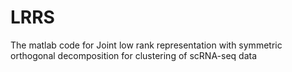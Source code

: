 # LRRS

The matlab code for Joint low rank representation with symmetric orthogonal decomposition for clustering of scRNA-seq data
